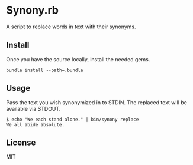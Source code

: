 # Synony.rb

A script to replace words in text with their synonyms.

## Install

Once you have the source locally, install the needed gems.

`bundle install --path=.bundle`

## Usage

Pass the text you wish synonymized in to STDIN. The replaced text will be available via STDOUT.

```
$ echo "We each stand alone." | bin/synony replace
We all abide absolute.
```

## License

MIT

